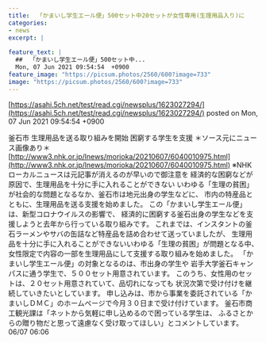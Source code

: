 ```yaml
---
title:  「かまいし学生エール便」500セット中20セットが女性専用(生理用品入り)に 
categories:
- news
excerpt: |
  
feature_text: |
  ##  「かまいし学生エール便」500セット中...
  Mon, 07 Jun 2021 09:54:54  +0900
feature_image: "https://picsum.photos/2560/600?image=733"
image: "https://picsum.photos/2560/600?image=733"
---
```


[https://asahi.5ch.net/test/read.cgi/newsplus/1623027294/](https://asahi.5ch.net/test/read.cgi/newsplus/1623027294/)
posted on Mon, 07 Jun 2021 09:54:54  +0900

<!--more-->

釜石市 生理用品を送る取り組みを開始 困窮する学生を支援 ＊ソース元にニュース画像あり＊ [http://www3.nhk.or.jp/lnews/morioka/20210607/6040010975.html](http://www3.nhk.or.jp/lnews/morioka/20210607/6040010975.html) ※NHKローカルニュースは元記事が消えるのが早いので御注意を 経済的な困窮などが原因で、生理用品を十分に手に入れることができない いわゆる「生理の貧困」が社会的な問題となるなか、釜石市は地元出身の学生などに、 市内の特産品とともに、生理用品を送る支援を始めました。 この「かまいし学生エール便」は、新型コロナウイルスの影響で、 経済的に困窮する釜石出身の学生などを支援しようと去年から行っている取り組みです。 これまでは、インスタントの釜石ラーメンやサバの缶詰など特産品を詰め合わせて送っていましたが、 生理用品を十分に手に入れることができないいわゆる「生理の貧困」が問題となる中、 女性限定で内容の一部を生理用品にして支援する取り組みを始めました。 「かまいし学生エール便」の対象となるのは、市出身の学生や 岩手大学釜石キャンパスに通う学生で、５００セット用意されています。 このうち、女性用のセットは、２０セット用意されていて、品切れになっても 状況次第で受け付けを継続していきたいとしています。 申し込みは、市から事業を委託されている「かまいしＤＭＣ」のホームページで今月３０日まで受け付けています。 釜石市商工観光課は「ネットから気軽に申し込めるので困っている学生は、 ふるさとからの贈り物だと思って遠慮なく受け取ってほしい」とコメントしています。 06/07 06:06
